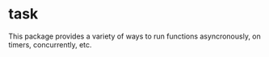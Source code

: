 # task

This package provides a variety of ways to run functions asyncronously, on timers, concurrently, etc.
